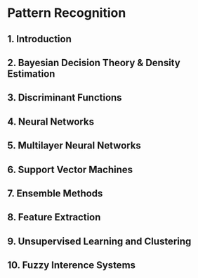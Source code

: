 # Pattern Recognition

## 1. Introduction

## 2. Bayesian Decision Theory & Density Estimation

## 3. Discriminant Functions

## 4. Neural Networks

## 5. Multilayer Neural Networks

## 6. Support Vector Machines

## 7. Ensemble Methods

## 8. Feature Extraction

## 9. Unsupervised Learning and Clustering

## 10. Fuzzy Interence Systems
